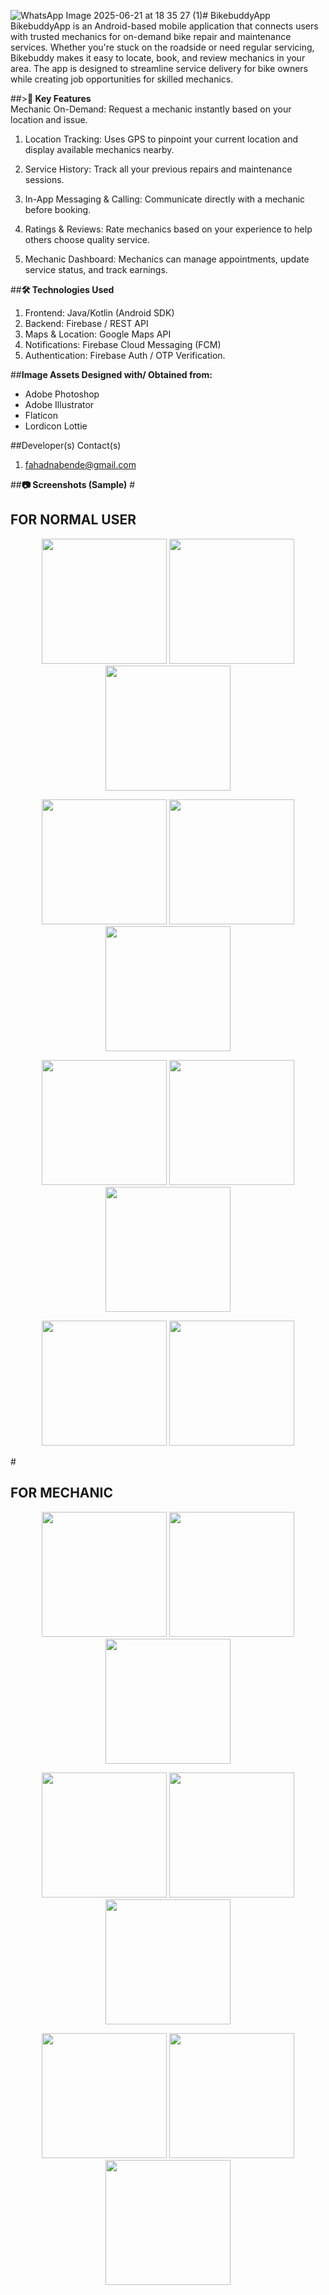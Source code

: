 ![WhatsApp Image 2025-06-21 at 18 35 27 (1)](https://github.com/user-attachments/assets/825cbd7b-819d-4d90-86e3-514269c91aba)# BikebuddyApp
BikebuddyApp is an Android-based mobile application that connects users with trusted mechanics for on-demand bike repair and maintenance services. Whether you're stuck on the roadside or need regular servicing, Bikebuddy makes it easy to locate, book, and review mechanics in your area. The app is designed to streamline service delivery for bike owners while creating job opportunities for skilled mechanics.<br>


##>**🚀 Key Features** <br>
Mechanic On-Demand: Request a mechanic instantly based on your location and issue.

  1. Location Tracking: Uses GPS to pinpoint your current location and display available mechanics nearby.

  2. Service History: Track all your previous repairs and maintenance sessions.

  3. In-App Messaging & Calling: Communicate directly with a mechanic before booking.

  4. Ratings & Reviews: Rate mechanics based on your experience to help others choose quality service.
  5.  Mechanic Dashboard: Mechanics can manage appointments, update service status, and track earnings.

##**🛠️ Technologies Used**
  1. Frontend: Java/Kotlin (Android SDK)
  2. Backend: Firebase / REST API
  3. Maps & Location: Google Maps API
  4. Notifications: Firebase Cloud Messaging (FCM)
  5. Authentication: Firebase Auth / OTP Verification.

##**Image Assets Designed with/ Obtained from:**
  * Adobe Photoshop
  * Adobe Illustrator
  * Flaticon
  * Lordicon Lottie

##Developer(s) Contact(s)
1. fahadnabende@gmail.com

##**📷 Screenshots (Sample)**
#<H2>FOR NORMAL USER</H2>

<p align="center">
  <img src="https://github.com/user-attachments/assets/e4ac1cfa-3b23-4953-a4b2-4cb823851647" width="200"/>
  <img src="https://github.com/user-attachments/assets/0c19ab72-0b6d-4197-8d2e-6b3584b6c6ef" width="200"/>
  <img src="https://github.com/user-attachments/assets/fd7ee3e3-87ca-422f-aab5-db25c5d95276" width="200"/>
</p>
<p align="center">
  <img src="https://github.com/user-attachments/assets/896638f3-273c-4d53-8eae-2e16edae9cc5" width="200"/>
  <img src="https://github.com/user-attachments/assets/237cfdc7-461b-48b8-91b7-70549e2e3acd" width="200"/>
  <img src="https://github.com/user-attachments/assets/aeb909e9-7289-45f6-af22-7991c0f8f7cf" width="200"/>
</p>
<p align="center">
  <img src="https://github.com/user-attachments/assets/6bb68f59-b375-4b04-b311-ca3d15c73a92" width="200"/>
  <img src="https://github.com/user-attachments/assets/3e79cc8d-9e52-45e7-841e-2d951cfad4d2" width="200"/>
  <img src="https://github.com/user-attachments/assets/f17e5d69-a11d-4db2-b8d3-701561134ab8" width="200"/>
</p>
<p align="center">
  <img src="https://github.com/user-attachments/assets/e9794314-e6f6-4f26-9745-0788e94d8383" width="200"/>
  <img src="https://github.com/user-attachments/assets/dd03eab4-5dc4-449f-8a76-d62cd13b4754" width="200"/>
</p>

#<H2>FOR MECHANIC</H2>
<p align="center">
  <img src="https://github.com/user-attachments/assets/19ae9487-1799-4cf2-bea4-06908074691f" width="200"/>
  <img src="https://github.com/user-attachments/assets/ac79b7bf-cfd0-4274-a4dc-662ecb6e2c6a" width="200"/>
  <img src="https://github.com/user-attachments/assets/28aadfbd-9f37-4730-aa4e-0cc2cc9a1da0" width="200"/>
</p>

<p align="center">
  <img src="https://github.com/user-attachments/assets/7c692f0e-a5a2-4b90-9866-8f881196ea54" width="200"/>
  <img src="https://github.com/user-attachments/assets/5b254603-f090-4ac1-bf1e-b5eefc185558" width="200"/>
  <img src="https://github.com/user-attachments/assets/8e48b7cd-3bde-4b0d-bd71-63d7aa792d20" width="200"/>
</p>

<p align="center">
  <img src="https://github.com/user-attachments/assets/7c692f0e-a5a2-4b90-9866-8f881196ea54" width="200"/>
  <img src="https://github.com/user-attachments/assets/605f87b5-ab0b-4fd3-a732-faca0d51b487" width="200"/>
  <img src="https://github.com/user-attachments/assets/472800c1-ad65-4e1c-85c4-085f48013de8" width="200"/>
</p>



